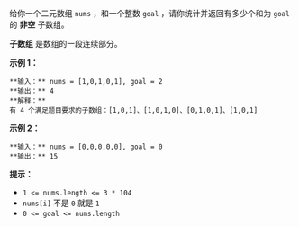给你一个二元数组 `nums` ，和一个整数 `goal` ，请你统计并返回有多少个和为 `goal` 的 **非空** 子数组。

**子数组** 是数组的一段连续部分。

**示例 1：**

    
    
    **输入：** nums = [1,0,1,0,1], goal = 2
    **输出：** 4
    **解释：**
    有 4 个满足题目要求的子数组：[1,0,1]、[1,0,1,0]、[0,1,0,1]、[1,0,1]
    

**示例 2：**

    
    
    **输入：** nums = [0,0,0,0,0], goal = 0
    **输出：** 15
    

**提示：**

  * `1 <= nums.length <= 3 * 104`
  * `nums[i]` 不是 `0` 就是 `1`
  * `0 <= goal <= nums.length`

